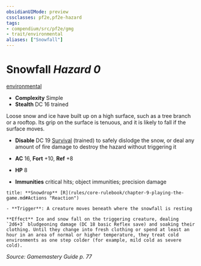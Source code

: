 ```yaml
---
obsidianUIMode: preview
cssclasses: pf2e,pf2e-hazard
tags:
- compendium/src/pf2e/gmg
- trait/environmental
aliases: ["Snowfall"]
---
```

# Snowfall *Hazard 0*  
[environmental](rules/traits/environmental.md "Environmental Hazard Trait")  

- **Complexity** Simple
- **Stealth** DC 16 trained  

Loose snow and ice have built up on a high surface, such as a tree branch or a rooftop. Its grip on the surface is tenuous, and it is likely to fall if the surface moves.

- **Disable** DC 19 [Survival](compendium/skills.md#Survival) (trained) to safely dislodge the snow, or deal any amount of fire damage to destroy the hazard without triggering it  

- **AC** 16, **Fort** +10, **Ref** +8
- **HP** 8
- **Immunities** critical hits; object immunities; precision damage

```ad-embed-ability
title: **Snowdrop** [R](rules/core-rulebook/chapter-9-playing-the-game.md#Actions "Reaction")

- **Trigger**: A creature moves beneath where the snowfall is resting

**Effect** Ice and snow fall on the triggering creature, dealing `2d6+3` bludgeoning damage (DC 18 basic Reflex save) and soaking their clothing. Until they change into fresh clothing or spend at least an hour in an area of normal or higher temperature, they treat cold environments as one step colder (for example, mild cold as severe cold).
```

*Source: Gamemastery Guide p. 77*